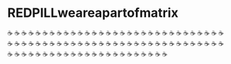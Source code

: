 # REDPILLweareapartofmatrix
☕️
☕️
☕️
☕️
☕️
☕️
☕️
☕️
☕️
☕️
☕️
☕️
☕️
☕️
☕️
☕️
☕️
☕️
☕️
☕️
☕️
☕️
☕️
☕️
☕️
☕️
☕️
☕️
☕️
☕️
☕️
☕️
☕️
☕️
☕️
☕️
☕️
☕️
☕️
☕️
☕️
☕️
☕️
☕️
☕️
☕️
☕️
☕️
☕️
☕️
☕️
☕️
☕️
☕️
☕️
☕️
☕️
☕️
☕️
☕️
☕️
☕️
☕️
☕️
☕️
☕️
☕️
☕️
☕️
☕️
☕️
☕️
☕️
☕️
☕️
☕️
☕️
☕️
☕️
☕️
☕️
☕️
☕️
☕️
☕️
